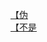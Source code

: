 [【伪](http://tieba.baidu.com/p/3039329671?see_lz=1&pn=)   
[【不是](http://tieba.baidu.com/p/3038097869?see_lz=1&pn=)   
